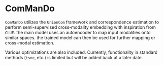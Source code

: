 # ComManDo
`ComManDo` utilizes the `UnionCom` framework and correspondence estimation to perform semi-supervised cross-modality embedding with inspiration from `CLUE`.  the main model uses an autoencoder to map input modalities onto similar spaces.  the trained model can then be used for further mapping or cross-modal estimation.

Various optimizations are also included.  Currently, functionality in standard methods (`tsne`, etc.) is limited but will be added back at a later date.
